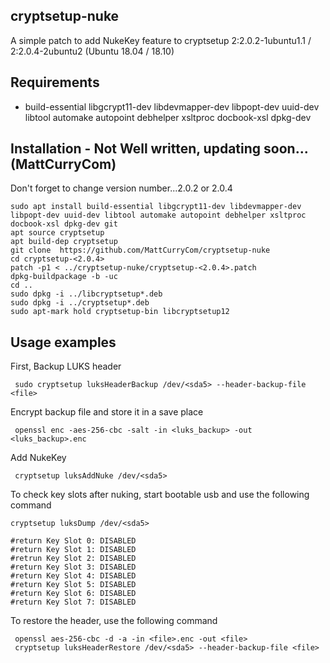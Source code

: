 ## cryptsetup-nuke

A simple patch to add NukeKey feature to cryptsetup 2:2.0.2-1ubuntu1.1 / 2:2.0.4-2ubuntu2 (Ubuntu 18.04 / 18.10)


## Requirements

* build-essential libgcrypt11-dev libdevmapper-dev libpopt-dev uuid-dev libtool automake autopoint debhelper xsltproc docbook-xsl dpkg-dev

## Installation - Not Well written, updating soon... (MattCurryCom)

Don't forget to change version number...2.0.2 or 2.0.4

	sudo apt install build-essential libgcrypt11-dev libdevmapper-dev libpopt-dev uuid-dev libtool automake autopoint debhelper xsltproc docbook-xsl dpkg-dev git
	apt source cryptsetup
	apt build-dep cryptsetup
	git clone  https://github.com/MattCurryCom/cryptsetup-nuke
	cd cryptsetup-<2.0.4>
	patch -p1 < ../cryptsetup-nuke/cryptsetup-<2.0.4>.patch
	dpkg-buildpackage -b -uc
	cd ..
	sudo dpkg -i ../libcryptsetup*.deb
	sudo dpkg -i ../cryptsetup*.deb
	sudo apt-mark hold cryptsetup-bin libcryptsetup12

## Usage examples

First, Backup LUKS header

	 sudo cryptsetup luksHeaderBackup /dev/<sda5> --header-backup-file <file>

Encrypt backup file and store it in a save place

	 openssl enc -aes-256-cbc -salt -in <luks_backup> -out <luks_backup>.enc

Add NukeKey

	 cryptsetup luksAddNuke /dev/<sda5>

To check key slots after nuking, start bootable usb and use the following command

	cryptsetup luksDump /dev/<sda5>

	#return Key Slot 0: DISABLED
	#return Key Slot 1: DISABLED
	#retrun Key Slot 2: DISABLED
	#return Key Slot 3: DISABLED
	#return Key Slot 4: DISABLED
	#return Key Slot 5: DISABLED
	#return Key Slot 6: DISABLED
	#return Key Slot 7: DISABLED

To restore the header, use the following command

	 openssl aes-256-cbc -d -a -in <file>.enc -out <file>
	 cryptsetup luksHeaderRestore /dev/<sda5> --header-backup-file <file>

